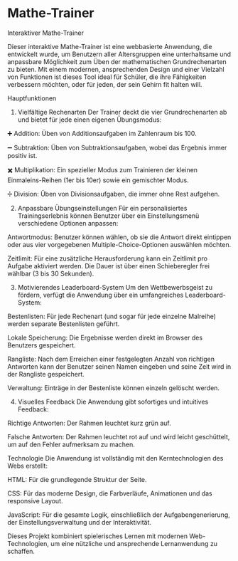 # Mathe-Trainer
Interaktiver Mathe-Trainer

Dieser interaktive Mathe-Trainer ist eine webbasierte Anwendung, die entwickelt wurde, um Benutzern aller Altersgruppen eine unterhaltsame und anpassbare Möglichkeit zum Üben der mathematischen Grundrechenarten zu bieten. Mit einem modernen, ansprechenden Design und einer Vielzahl von Funktionen ist dieses Tool ideal für Schüler, die ihre Fähigkeiten verbessern möchten, oder für jeden, der sein Gehirn fit halten will.

Hauptfunktionen
1. Vielfältige Rechenarten
Der Trainer deckt die vier Grundrechenarten ab und bietet für jede einen eigenen Übungsmodus:

➕ Addition: Üben von Additionsaufgaben im Zahlenraum bis 100.

➖ Subtraktion: Üben von Subtraktionsaufgaben, wobei das Ergebnis immer positiv ist.

✖️ Multiplikation: Ein spezieller Modus zum Trainieren der kleinen Einmaleins-Reihen (1er bis 10er) sowie ein gemischter Modus.

➗ Division: Üben von Divisionsaufgaben, die immer ohne Rest aufgehen.

2. Anpassbare Übungseinstellungen
Für ein personalisiertes Trainingserlebnis können Benutzer über ein Einstellungsmenü verschiedene Optionen anpassen:

Antwortmodus: Benutzer können wählen, ob sie die Antwort direkt eintippen oder aus vier vorgegebenen Multiple-Choice-Optionen auswählen möchten.

Zeitlimit: Für eine zusätzliche Herausforderung kann ein Zeitlimit pro Aufgabe aktiviert werden. Die Dauer ist über einen Schieberegler frei wählbar (3 bis 30 Sekunden).

3. Motivierendes Leaderboard-System
Um den Wettbewerbsgeist zu fördern, verfügt die Anwendung über ein umfangreiches Leaderboard-System:

Bestenlisten: Für jede Rechenart (und sogar für jede einzelne Malreihe) werden separate Bestenlisten geführt.

Lokale Speicherung: Die Ergebnisse werden direkt im Browser des Benutzers gespeichert.

Rangliste: Nach dem Erreichen einer festgelegten Anzahl von richtigen Antworten kann der Benutzer seinen Namen eingeben und seine Zeit wird in der Rangliste gespeichert.

Verwaltung: Einträge in der Bestenliste können einzeln gelöscht werden.

4. Visuelles Feedback
Die Anwendung gibt sofortiges und intuitives Feedback:

Richtige Antworten: Der Rahmen leuchtet kurz grün auf.

Falsche Antworten: Der Rahmen leuchtet rot auf und wird leicht geschüttelt, um auf den Fehler aufmerksam zu machen.


Technologie
Die Anwendung ist vollständig mit den Kerntechnologien des Webs erstellt:

HTML: Für die grundlegende Struktur der Seite.

CSS: Für das moderne Design, die Farbverläufe, Animationen und das responsive Layout.

JavaScript: Für die gesamte Logik, einschließlich der Aufgabengenerierung, der Einstellungsverwaltung und der Interaktivität.

Dieses Projekt kombiniert spielerisches Lernen mit modernen Web-Technologien, um eine nützliche und ansprechende Lernanwendung zu schaffen.
